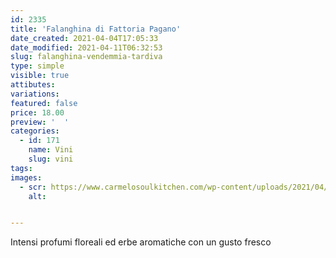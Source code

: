 ```yaml
---
id: 2335
title: 'Falanghina di Fattoria Pagano'
date_created: 2021-04-04T17:05:33
date_modified: 2021-04-11T06:32:53
slug: falanghina-vendemmia-tardiva
type: simple
visible: true
attibutes: 
variations:
featured: false
price: 18.00
preview: '  '
categories: 
  - id: 171
    name: Vini
    slug: vini
tags: 
images: 
  - scr: https://www.carmelosoulkitchen.com/wp-content/uploads/2021/04/Falanghina.png
    alt: 


---
```


<p>Intensi profumi floreali ed erbe aromatiche con un gusto fresco</p>


